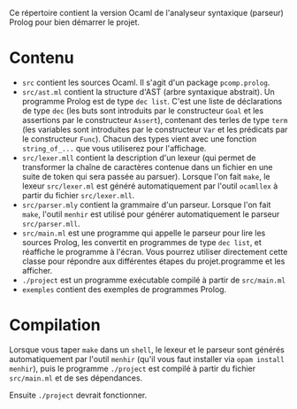 Ce répertoire contient la version Ocaml de l'analyseur syntaxique (parseur)
Prolog pour bien démarrer le projet.


# Contenu

- `src` contient les sources Ocaml. Il s'agit d'un package `pcomp.prolog`.
- `src/ast.ml` contient la structure d'AST (arbre syntaxique abstrait). Un programme Prolog est de type `dec list`. C'est une liste de déclarations de type `dec` (les buts sont introduits par le constructeur `Goal` et les assertions par le constructeur `Assert`), contenant des terles de type `term` (les variables sont introduites par le constructeur `Var` et les prédicats par le constructeur `Func`). Chacun des types vient avec une fonction `string_of_...` que vous utiliserez pour l'affichage.
- `src/lexer.mll` contient la description d'un lexeur (qui permet de transformer la chaîne de caractères contenue dans un fichier en une suite de token qui sera passée au parsuer). Lorsque l'on fait `make`, le lexeur `src/lexer.ml` est généré automatiquement par l'outil `ocamllex` à partir du fichier `src/lexer.mll`.
- `src/parser.mly` contient la grammaire d'un parseur. Lorsque l'on fait `make`, l'outil `menhir` est utilisé pour générer automatiquement le parseur `src/parser.mll`.
- `src/main.ml` est une programme qui appelle le parseur pour lire les sources Prolog, les convertit en programmes de type `dec list`, et réaffiche le programme à l'écran.  Vous pourrez utiliser directement cette classe pour répondre aux différentes étapes du projet.programme et les afficher.
- `./project` est un programme exécutable compilé à partir de `src/main.ml`
- `exemples` contient des exemples de programmes Prolog.

# Compilation

Lorsque vous taper `make` dans un `shell`, le  lexeur et le parseur sont générés automatiquement par l'outil `menhir` (qu'il vous faut installer via `opam install menhir`), puis le programme `./project` est compilé à partir du fichier `src/main.ml` et de ses dépendances. 

Ensuite `./project` devrait fonctionner.
